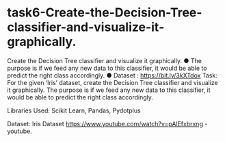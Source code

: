 # task6-Create-the-Decision-Tree-classifier-and-visualize-it-graphically.
Create the Decision Tree classifier and visualize it graphically. ● The purpose is if we feed any new data to this classifier, it would be able to predict the right class accordingly. ● Dataset : https://bit.ly/3kXTdox
Task: For the given ‘Iris’ dataset, create the Decision Tree classifier and visualize it graphically. The purpose is if we feed any new data to this classifier, it would be able to predict the right class accordingly.

Libraries Used: Scikit Learn, Pandas, Pydotplus

Dataset: Iris Dataset
https://www.youtube.com/watch?v=pAlEfxbrxng - youtube.
